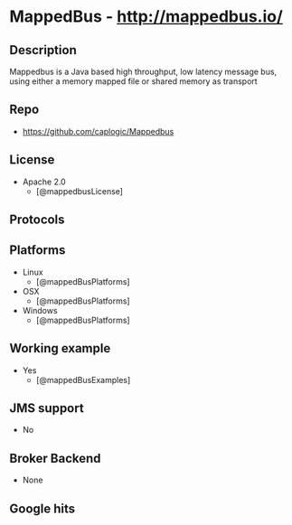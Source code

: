 # MappedBus - http://mappedbus.io/


## Description
Mappedbus is a Java based high throughput, low latency message bus, using either a memory mapped file or shared memory as transport


## Repo
- https://github.com/caplogic/Mappedbus


## License
- Apache 2.0
    - [@mappedbusLicense]


## Protocols


## Platforms
- Linux
    - [@mappedBusPlatforms]
- OSX
    - [@mappedBusPlatforms]
- Windows
    - [@mappedBusPlatforms]


## Working example
- Yes
    - [@mappedBusExamples]


## JMS support
- No


## Broker Backend
- None


## Google hits
